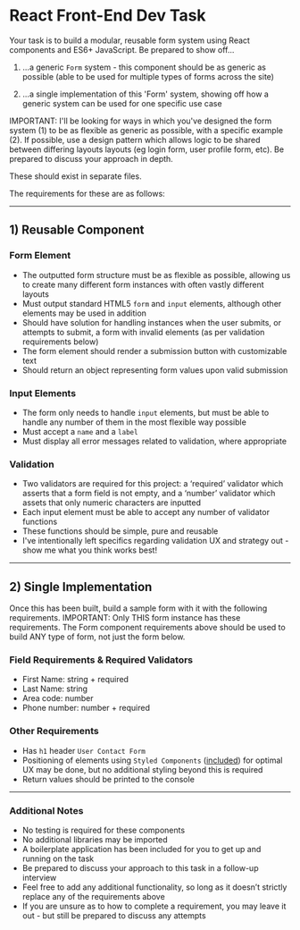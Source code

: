 # React Front-End Dev Task

Your task is to build a modular, reusable form system using React components and ES6+ JavaScript. Be prepared to show off...

1. ...a generic `Form` system - this component should be as generic as possible (able to be used for multiple types of forms across the site)

2. ...a single implementation of this 'Form' system, showing off how a generic system can be used for one specific use case

IMPORTANT: I'll be looking for ways in which you've designed the form system (1) to be as flexible as generic as possible, with a specific example (2). If possible, use a design pattern which allows logic to be shared between differing layouts layouts (eg login form, user profile form, etc). Be prepared to discuss your approach in depth.

These should exist in separate files.

The requirements for these are as follows:

---

## 1) Reusable Component

### Form Element

* The outputted form structure must be as flexible as possible, allowing us to create many different form instances with often vastly different layouts
* Must output standard HTML5 `form` and `input` elements, although other elements may be used in addition
* Should have solution for handling instances when the user submits, or attempts to submit, a form with invalid elements (as per validation requirements below)
* The form element should render a submission button with customizable text
* Should return an object representing form values upon valid submission

### Input Elements

* The form only needs to handle `input` elements, but must be able to handle any number of them in the most flexible way possible
* Must accept a `name` and a `label`
* Must display all error messages related to validation, where appropriate

### Validation

* Two validators are required for this project: a ‘required’ validator which asserts that a form field is not empty, and a ‘number’ validator which assets that only numeric characters are inputted
* Each input element must be able to accept any number of validator functions
* These functions should be simple, pure and reusable
* I've intentionally left specifics regarding validation UX and strategy out - show me what you think works best!

---

## 2) Single Implementation

Once this has been built, build a sample form with it with the following requirements. IMPORTANT: Only THIS form instance has these requirements. The Form component requirements above should be used to build ANY type of form, not just the form below.

### Field Requirements & Required Validators

* First Name: string + required
* Last Name: string
* Area code: number
* Phone number: number + required

### Other Requirements

* Has `h1` header `User Contact Form`
* Positioning of elements using `Styled Components` ([included](https://www.styled-components.com/)) for optimal UX may be done, but no additional styling beyond this is required
* Return values should be printed to the console

---

### Additional Notes

* No testing is required for these components
* No additional libraries may be imported
* A boilerplate application has been included for you to get up and running on the task
* Be prepared to discuss your approach to this task in a follow-up interview
* Feel free to add any additional functionality, so long as it doesn’t strictly replace any of the requirements above
* If you are unsure as to how to complete a requirement, you may leave it out - but still be prepared to discuss any attempts
